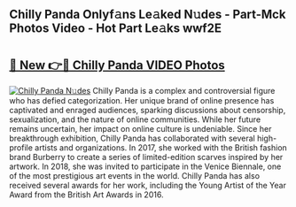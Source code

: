 ## Chilly Panda Onlyf𝚊ns Le𝚊ked N𝚞des - Part-Mck Photos Video - Hot Part Le𝚊ks wwf2E

# <h2><a href="http://ac32982.deff.icu/?id=Chilly+Panda">🔗 New 👉🔴 Chilly Panda VIDEO Photos</a></h2>

[![Chilly Panda N𝚞des](https://i.imgur.com/rIISA9y.gif)](http://ac32982.deff.icu/?id=Chilly+Panda)
Chilly Panda is a complex and controversial figure who has defied categorization. Her unique brand of online presence has captivated and enraged audiences, sparking discussions about censorship, sexualization, and the nature of online communities. While her future remains uncertain, her impact on online culture is undeniable. Since her breakthrough exhibition, Chilly Panda has collaborated with several high-profile artists and organizations. In 2017, she worked with the British fashion brand Burberry to create a series of limited-edition scarves inspired by her artwork. In 2018, she was invited to participate in the Venice Biennale, one of the most prestigious art events in the world. Chilly Panda has also received several awards for her work, including the Young Artist of the Year Award from the British Art Awards in 2016.
